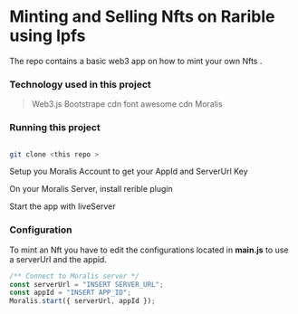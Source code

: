 # Minting and Selling Nfts on Rarible using Ipfs

The repo contains a basic web3 app on how to mint your own Nfts .

### Technology used in this project
> Web3.js
> Bootstrape cdn
> font awesome cdn
> Moralis

### Running this project

```sh

git clone <this repo >

```

Setup you Moralis Account to get your AppId and ServerUrl Key 
 
On your Moralis Server, install rerible plugin

Start the app with liveServer


### Configuration

To mint an Nft you have to edit the configurations located in __main.js__ to use a serverUrl and the appid. 

```javascript
/** Connect to Moralis server */
const serverUrl = "INSERT SERVER_URL";
const appId = "INSERT APP_ID";
Moralis.start({ serverUrl, appId });

```
